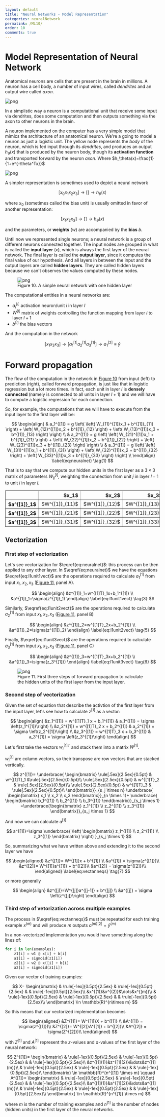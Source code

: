 ```yaml
---
layout: default
title: "Neural Networks - Model Representation"
categories: neuralNetwork
permalink: /ML10/
order: 10
comments: true
---
```


# Model Representation of Neural Network
Anatomical neurons are cells that are present in the brain in millions. A neuron has a cell body, a number of input wires, called *dendrites* and an output wire called *axon*.


    
![png](ML-10-NeuralNetworkModelRepresentation_files/ML-10-NeuralNetworkModelRepresentation_2_0.png)
    


In a simplistic way a neuron is a computational unit that receive some input via dendrites, does some computation and then outputs something via the axon to other neurons in the brain.

A neuron implemented on the computer has a very simple model that mimics the architecture of an anatomical neuron. We're a going to model a neuron as just a logistic unit. The yellow node represents the *body* of the neuron, which is fed input through its *dendrites*, and produces an output $h_\theta(x)$ that is produced by the neuron body, though its **activation function** and transported forward by the neuron *axon*. Where $h_\theta(x)=\frac{1}{1+e^{-\theta^Tx}}$


    
![png](ML-10-NeuralNetworkModelRepresentation_files/ML-10-NeuralNetworkModelRepresentation_4_0.png)
    


A simpler representation is sometimes used to depict a neural network

$$
[x_0x_1x_2x_3]\to[]\to h_\theta(x)
$$

where $x_0$ (sometimes called the bias unit) is usually omitted in favor of another representation:

$$
[x_1x_2x_3]\to[]\to h_\theta(x)
$$

and the parameters, or **weights** ($w$) are accompanied by the **bias** $b$.

Until now we represented single neurons; a neural network is a group of different neurons connected together. The input nodes are grouped in what is called the **input layer** ($x$), which is always the first layer of the neural network. The final layer is called the **output layer**, since it computes the final value of our hypothesis. And all layers in between the input and the output layers are called **hidden layers**. They are called hidden layers because we can't observes the values computed by these nodes.


    

<figure id="fig:simpleann">
    <img src="{{site.baseurl}}/pages/ML-10-NeuralNetworkModelRepresentation_files/ML-10-NeuralNetworkModelRepresentation_7_0.png" alt="png">
    <figcaption>Figure 10. A simple neural network with one hidden layer</figcaption>
</figure>

The computational entities in a neural networks are:

* $a_i^{[l]}$  activation neuron/unit $i$ in layer $l$
* $W^{[l]}$ matrix of weights controlling the function mapping from layer $l$ to layer $l+1$ 
* $b^{[l]}$ the bias vectors

And the computation in the network

$$
\left[x_1 x_2 x_3 \right]\to \left[a_1^{[1]}a_2^{[1]}a_3^{[1]} \right]\to a_1^{[2]} \equiv \hat{y}
$$

# Forward propagation

The flow of the computation in the network in <a href="#fig:simpleann">Figure 10</a> from input (left) to prediction (right), called forward propagation, is just like that in logistic regression but a lot more times. In fact, each unit in layer $l$ is **densely connected** (namely is connected to all units in layer $l+1$) and we will have to compute a logistic regression for each connection.

So, for example, the computations that we will have to execute from the input layer to the first layer will be:

$$
\begin{align}
& a_1^{[1]} =
g \left(
\left( W_{11}^{[1]}x_1 + b^{[1]}_{11} \right) + 
\left( W_{12}^{[1]}x_2 + b^{[1]}_{12} \right) +
\left( W_{13}^{[1]}x_3 + b^{[1]}_{13} \right)
\right) \\
& a_2^{[1]} = 
g \left(
\left( W_{21}^{[1]}x_1 + b^{[1]}_{21} \right) + 
\left( W_{22}^{[1]}x_2 + b^{[1]}_{22} \right) +
\left( W_{23}^{[1]}x_3 + b^{[1]}_{23} \right)
\right) \\
& a_3^{[1]} = 
g \left(
\left( W_{31}^{[1]}x_1 + b^{[1]}_{31} \right) + 
\left( W_{32}^{[1]}x_2 + b^{[1]}_{32} \right) +
\left( W_{33}^{[1]}x_3 + b^{[1]}_{33} \right)
\right) \\
\end{align}
\label{eq:neuralnet} \tag{1}
$$

That is to say that we compute our hidden units in the first layer as a $3\times 3$ matrix of parameters $W^{[l]}_{ij}$, weighting the connection from unit $j$ in layer $l-1$ to unit $i$ in layer $l$.






<div>
<style scoped>
    .dataframe tbody tr th:only-of-type {
        vertical-align: middle;
    }

    .dataframe tbody tr th {
        vertical-align: top;
    }

    .dataframe thead th {
        text-align: right;
    }
</style>
<table border="1" class="dataframe">
  <thead>
    <tr style="text-align: right;">
      <th></th>
      <th>$x_1$</th>
      <th>$x_2$</th>
      <th>$x_3$</th>
    </tr>
  </thead>
  <tbody>
    <tr>
      <th>$a^{[1]}_1$</th>
      <td>$W^{[1]}_{11}$</td>
      <td>$W^{[1]}_{12}$</td>
      <td>$W^{[1]}_{13}$</td>
    </tr>
    <tr>
      <th>$a^{[1]}_2$</th>
      <td>$W^{[1]}_{21}$</td>
      <td>$W^{[1]}_{22}$</td>
      <td>$W^{[1]}_{23}$</td>
    </tr>
    <tr>
      <th>$a^{[1]}_3$</th>
      <td>$W^{[1]}_{31}$</td>
      <td>$W^{[1]}_{32}$</td>
      <td>$W^{[1]}_{33}$</td>
    </tr>
  </tbody>
</table>
</div>



## Vectorization

### First step of vectorization
Let's see vectorization for $\eqref{eq:neuralnet}$: this process can be then applied to any other layer. In  $\eqref{eq:neuralnet}$ we have the equations $\eqref{eq:l1unit1vect}$ are the operations required to calculate $a^{[1]}_1$ from input $x_1, x_2, x_3$ (<a href="#fig:annfirststeps">Figure 11</a>, panel A).

$$
\begin{align}
&z^{[1]}_1=w^{[1]T}_1x+b_1^{[1]} \\
&a^{[1]}_1=\sigma(z^{[1]}_1)
\end{align}
\label{eq:l1unit1vect} \tag{3}
$$



Similarly, $\eqref{eq:l1unit2vect}$ are the operations required to calculate $a^{[1]}_2$ from input $x_1, x_2, x_3$ (<a href="#fig:annfirststeps">Figure 11</a>, panel B)

$$
\begin{align}
&z^{[1]}_2=w^{[1]T}_2x+b_2^{[1]} \\
&a^{[1]}_2=\sigma(z^{[1]}_2)
\end{align}
\label{eq:l1unit2vect} \tag{5}
$$

Finally, $\eqref{eq:l1unit3vect}$  are the operations required to calculate $a^{[1]}_3$ from input $x_1, x_2, x_3$ (<a href="#fig:annfirststeps">Figure 11</a>, panel C)

$$
\begin{align}
&z^{[1]}_3=w^{[1]T}_3x+b_2^{[1]} \\
&a^{[1]}_3=\sigma(z_3^{[1]})
\end{align}
\label{eq:l1unit3vect} \tag{6}
$$


    

<figure id="fig:annfirststeps">
    <img src="{{site.baseurl}}/pages/ML-10-NeuralNetworkModelRepresentation_files/ML-10-NeuralNetworkModelRepresentation_12_0.png" alt="png">
    <figcaption>Figure 11. First three steps of forward propagation to calculate the hidden units of the first layer from the input layer.</figcaption>
</figure>

### Second step of vectorization
Given the set of equation that describe the activtion of the first layer from the input layer, let's see how to calculate $z^{[1]}$ as a vector:

$$
\begin{align}
&z_1^{[1]} = w^{[1]T}_1 x + b_1^{[1]} & a_1^{[1]} = \sigma \left(z_1^{[1]}\right) \\
&z_2^{[1]} = w^{[1]T}_2 x + b_2^{[1]} & a_2^{[1]} = \sigma \left(z_2^{[1]}\right) \\
&z_3^{[1]} = w^{[1]T}_3 x + b_3^{[1]} & a_3^{[1]} = \sigma \left(z_3^{[1]}\right)
\end{align}
$$

Let's first take the vectors $w^{[1]T}_i$ and stack them into a matrix $W^{[1]}$. 

$w^{[1]}_i$ are column vectors, so their transpose are row vectors that are stacked vertically. 

$$
z^{[1]}=
\underbrace{
\begin{bmatrix}
\rule[.5ex]{2.5ex}{0.5pt} & w^{[1]T}_1 &\rule[.5ex]{2.5ex}{0.5pt}\\
\rule[.5ex]{2.5ex}{0.5pt} & w^{[1]T}_2 & \rule[.5ex]{2.5ex}{0.5pt}\\
\rule[.5ex]{2.5ex}{0.5pt} & w^{[1]T}_3 & \rule[.5ex]{2.5ex}{0.5pt}\\
\end{bmatrix}}_{s_j \times n}
\underbrace{
\begin{bmatrix}
x_1 \\ x_2 \\ x_3
\end{bmatrix}}_{n \times 1}+
\underbrace{
\begin{bmatrix}
b_1^{[1]} \\ b_2^{[1]} \\ b_3^{[1]}
\end{bmatrix}}_{s_j \times 1}
=\underbrace{\begin{bmatrix}
z_1^{[1]} \\ z_2^{[1]} \\ z_3^{[1]}
\end{bmatrix}}_{s_j \times 1}
$$

And now we can calculate $a^{[1]}$

$$
a^{[1]}=\sigma \underbrace{ \left( \begin{bmatrix}
z_1^{[1]} \\ z_2^{[1]} \\ z_3^{[1]}
\end{bmatrix} \right) }_{s_j \times 1}
$$

So, summarizing what we have written above and extending it to the second layer we have

$$
\begin{aligned}
&z^{[1]}= W^{[1]}x + b^{[1]} \\
&a^{[1]} = \sigma(z^{[1]})\\
&z^{[2]}= W^{[1]}a^{[1]} + b^{[2]}\\
&a^{[2]} = \sigma(z^{[2]})\\
\end{aligned}
\label{eq:vectanneqs} \tag{7}
$$

or more generally

$$
\begin{align}
&z^{[j]}=W^{[j]}a^{[j-1]} + b^{[j]} \\
&a^{[j]} = \sigma \left(z^{[j]}\right)
\end{align}
$$

### Third step of vetorization across multiple examples
The process in $\eqref{eq:vectanneqs}$ must be repeated for each training example $x^{(m)}$ and will produce $m$ outputs $a^{(m)[2]} = \hat{y}^{(m)}$

In a non-vectorized implementation you would have something along the lines of:

```python
for i in len(examples):
    z1[i] = w1 @ x[i] + b[i]
    a1[i] = sigmoid(z1[i])
    z2[i] = w2 @ x([i] + b[i]
    a2[i] = sigmoid(z1[i])
```

Given our vector of training examples:

$$
X=
\begin{bmatrix}
& \rule[-1ex]{0.5pt}{2.5ex} & \rule[-1ex]{0.5pt}{2.5ex} & & \rule[-1ex]{0.5pt}{2.5ex}\\
&x^{(1)}&x^{(2)}&\dots&x^{(m)}\\
& \rule[-1ex]{0.5pt}{2.5ex} & \rule[-1ex]{0.5pt}{2.5ex} & & \rule[-1ex]{0.5pt}{2.5ex}\\
\end{bmatrix} \in \mathbb{R}^{n\times m}
$$

So this means that our vectorized implementation becomes

$$
\begin{aligned}
&Z^{[1]}= W^{[1]}X + b^{[1]} \\
&A^{[1]} = \sigma(z^{[1]})\\
&Z^{[2]}= W^{[2]}A^{[1]} + b^{[2]}\\
&A^{[2]} = \sigma(Z^{[2]})\\
\end{aligned}
$$

with $Z^{[1]}$ and $A^{[1]}$ represent the $z$-values and $a$-values of the first layer of the neural network:

$$
Z^{[1]}=
\begin{bmatrix}
& \rule[-1ex]{0.5pt}{2.5ex} & \rule[-1ex]{0.5pt}{2.5ex} & & \rule[-1ex]{0.5pt}{2.5ex}\\
&z^{[1](1)}&z^{[1](2)}&\dots&z^{[1](m)}\\
& \rule[-1ex]{0.5pt}{2.5ex} & \rule[-1ex]{0.5pt}{2.5ex} & & \rule[-1ex]{0.5pt}{2.5ex}\\
\end{bmatrix} \in \mathbb{R}^{n^{[1]} \times m} 
\qquad 
A^{[1]}=
\begin{bmatrix}
& \rule[-1ex]{0.5pt}{2.5ex} & \rule[-1ex]{0.5pt}{2.5ex} & & \rule[-1ex]{0.5pt}{2.5ex}\\
&a^{[1](1)}&a^{[1](2)}&\dots&a^{[1](m)}\\
& \rule[-1ex]{0.5pt}{2.5ex} & \rule[-1ex]{0.5pt}{2.5ex} & & \rule[-1ex]{0.5pt}{2.5ex}\\
\end{bmatrix} \in \mathbb{R}^{n^{[1]} \times m}
$$

where $m$ is the number of training examples and $n^{[1]}$ is the number of nodes (hidden units) in the first layer of the neural networks.
